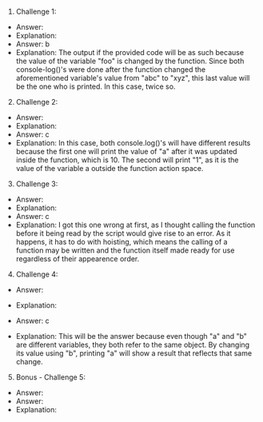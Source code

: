 1. Challenge 1:
  - Answer: 
  - Explanation: 
  - Answer: b
  - Explanation: The output if the provided code will be as such because the value of the variable "foo" is changed by the function. Since both console-log()'s were done after the function changed the aforementioned variable's value from "abc" to "xyz", this last value will be the one who is printed. In this case, twice so.


2. Challenge 2:
  - Answer:
  - Explanation:
  - Answer: c
  - Explanation: In this case, both console.log()'s will have different results because the first one will print the value of "a" after it was updated inside the function, which is 10. The second will print "1", as it is the value of the variable a outside the function action space.


3. Challenge 3:
  - Answer:
  - Explanation:
  - Answer: c
  - Explanation: I got this one wrong at first, as I thought calling the function before it being read by the script would give rise to an error. As it happens, it has to do with hoisting, which means the calling of a function may be written and the function itself made ready for use regardless of their appearence order.


4. Challenge 4:
  - Answer:
  - Explanation:

  - Answer: c
  - Explanation: This will be the answer because even though "a" and "b" are different variables, they both refer to the same object. By changing its value using "b", printing "a" will show a result that reflects that same change.

5. Bonus - Challenge 5:
  - Answer:
  - Answer: 
  - Explanation:
